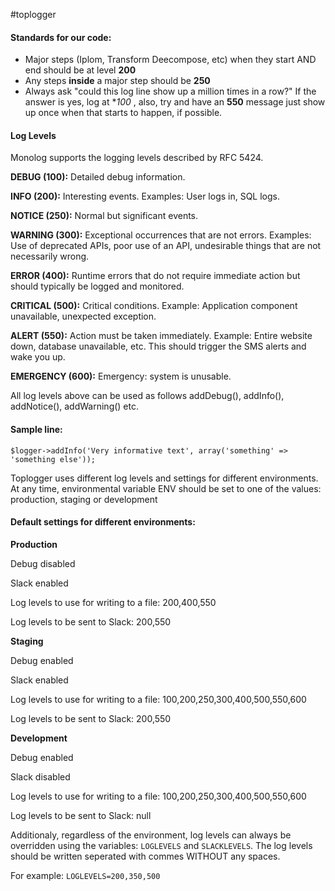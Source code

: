 #toplogger

#### Standards for our code:

- Major steps (Iplom, Transform Deecompose, etc) when they start AND end should be at level **200**
- Any steps **inside** a major step should be **250**
- Always ask "could this log line show up a million times in a row?" If the answer is yes, log at **100* , also, try and have an **550** message just show up once when that starts to happen, if possible.

#### Log Levels

Monolog supports the logging levels described by RFC 5424.

**DEBUG (100):** Detailed debug information.

**INFO (200):** Interesting events. Examples: User logs in, SQL logs.

**NOTICE (250):** Normal but significant events.

**WARNING (300):** Exceptional occurrences that are not errors. Examples: Use of deprecated APIs, poor use of an API, undesirable things that are not necessarily wrong.

**ERROR (400):** Runtime errors that do not require immediate action but should typically be logged and monitored.

**CRITICAL (500):** Critical conditions. Example: Application component unavailable, unexpected exception.

**ALERT (550):** Action must be taken immediately. Example: Entire website down, database unavailable, etc. This should trigger the SMS alerts and wake you up.

**EMERGENCY (600):** Emergency: system is unusable.

All log levels above can be used as follows addDebug(), addInfo(), addNotice(), addWarning() etc.

#### Sample line:

```$logger->addInfo('Very informative text', array('something' => 'something else'));```

Toplogger uses different log levels and settings for different environments. At any time, environmental variable ENV should be set to one of the values: production, staging or development

#### Default settings for different environments:

**Production**

Debug disabled

Slack enabled

Log levels to use for writing to a file: 200,400,550

Log levels to be sent to Slack: 200,550

**Staging**

Debug enabled

Slack enabled

Log levels to use for writing to a file: 100,200,250,300,400,500,550,600

Log levels to be sent to Slack: 200,550

**Development**

Debug enabled

Slack disabled

Log levels to use for writing to a file: 100,200,250,300,400,500,550,600

Log levels to be sent to Slack: null

Additionaly, regardless of the environment, log levels can always be overridden using the variables: ```LOGLEVELS``` and ```SLACKLEVELS```. The log levels should be written seperated with commes WITHOUT any spaces.

For example: ```LOGLEVELS=200,350,500```
